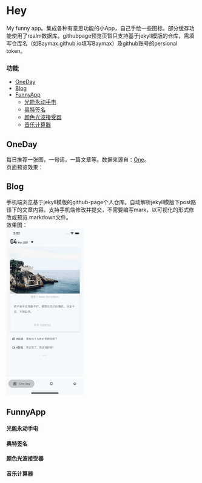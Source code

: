 # Hey
My funny app。集成各种有意思功能的小App，自己手绘一些图标。部分缓存功能使用了realm数据库。githubpage预览页暂只支持基于jekyll模版的仓库，需填写仓库名（如Baymax.github.io填写Baymax）及github账号的persional token。


### 功能
- [OneDay](#oneday)
- [Blog](#courses)
- [FunnyApp](#FunnyApp)
    - [光能永动手电](#光能永动手电)
    - [奥特签名](#奥特签名)
    - [颜色光波接受器](#颜色光波接受器)
    - [音乐计算器](#音乐计算器)



## OneDay
每日推荐一张图，一句话，一篇文章等。数据来源自：[One](http://wufazhuce.com)。    
页面预览效果：

## Blog
手机端浏览基于jekyll模版的github-page个人仓库。自动解析jekyll模版下post路径下的文章内容。支持手机端修改并提交，不需要编写mark，以可视化的形式修改或预览.markdown文件。  
效果图：  
<img src="https://raw.githubusercontent.com/Baymax0/Hey/master/resource/review-1.png" width="203"/>

## FunnyApp
#### 光能永动手电

#### 奥特签名

#### 颜色光波接受器

#### 音乐计算器

